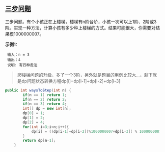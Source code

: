 ## [三步问题](https://leetcode-cn.com/problems/three-steps-problem-lcci/)

三步问题。有个小孩正在上楼梯，楼梯有n阶台阶，小孩一次可以上1阶、2阶或3阶。实现一种方法，计算小孩有多少种上楼梯的方式。结果可能很大，你需要对结果模1000000007。

**示例1:**

```
 输入：n = 3 
 输出：4
 说明: 有四种走法
```

> 爬楼梯问题的升级，多了一个3阶，另外就是题目的用例比较大...，剩下就是dp问题状态转换方程dp[i]=dp[i-1]+dp[i-2]+dp[i-3]



```java
public int waysToStep(int n) {
        if(n == 1) return 1;
        if(n == 2) return 2;
        if(n == 3) return 4;
        int[] dp = new int[n];
        dp[0] = 1;
        dp[1] = 2;
        dp[2] = 4;
        for(int i=3;i<n;i++){
            dp[i] = ((dp[i-1]+dp[i-2])%1000000007+dp[i-3]) % 1000000007;
        }
        return dp[n-1];
    }
```

